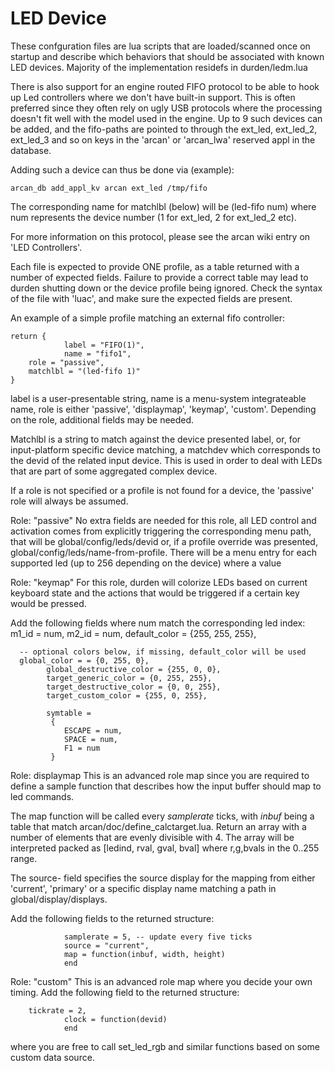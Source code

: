LED Device
==========

These confguration files are lua scripts that are loaded/scanned once on
startup and describe which behaviors that should be associated with known
LED devices. Majority of the implementation residefs in durden/ledm.lua

There is also support for an engine routed FIFO protocol to be able to hook up
Led controllers where we don't have built-in support. This is often preferred
since they often rely on ugly USB protocols where the processing doesn't fit
well with the model used in the engine. Up to 9 such devices can be added, and
the fifo-paths are pointed to through the ext\_led, ext\_led\_2, ext\_led\_3
and so on keys in the 'arcan' or 'arcan\_lwa' reserved appl in the database.

Adding such a device can thus be done via (example):

    arcan_db add_appl_kv arcan ext_led /tmp/fifo

The corresponding name for matchlbl (below) will be (led-fifo num) where
num represents the device number (1 for ext\_led, 2 for ext\_led\_2 etc).

For more information on this protocol, please see the arcan wiki entry on
'LED Controllers'.

Each file is expected to provide ONE profile, as a table returned with a
number of expected fields. Failure to provide a correct table may lead to
durden shutting down or the device profile being ignored. Check the syntax
of the file with 'luac', and make sure the expected fields are present.

An example of a simple profile matching an external fifo controller:

    return {
				label = "FIFO(1)",
				name = "fifo1",
        role = "passive",
        matchlbl = "(led-fifo 1)"
    }

label is a user-presentable string, name is a menu-system integrateable
name, role is either 'passive', 'displaymap', 'keymap', 'custom'. Depending
on the role, additional fields may be needed.

Matchlbl is a string to match against the device presented label, or,
for input-platform specific device matching, a matchdev which corresponds
to the devid of the related input device. This is used in order to deal
with LEDs that are part of some aggregated complex device.

If a role is not specified or a profile is not found for a device,
the 'passive' role will always be assumed.

Role: "passive"
No extra fields are needed for this role, all LED control and activation
comes from explicitly triggering the corresponding menu path, that will
be global/config/leds/devid or, if a profile override was presented,
global/config/leds/name-from-profile. There will be a menu entry for
each supported led (up to 256 depending on the device) where a value

Role: "keymap"
For this role, durden will colorize LEDs based on current keyboard state
and the actions that would be triggered if a certain key would be pressed.

Add the following fields where num match the corresponding led index:
      m1_id = num,
			m2_id = num,
			default_color = {255, 255, 255},

      -- optional colors below, if missing, default_color will be used
      global_color = = {0, 255, 0},
			global_destructive_color = {255, 0, 0},
			target_generic_color = {0, 255, 255},
			target_destructive_color = {0, 0, 255},
			target_custom_color = {255, 0, 255},

			symtable =
			 {
				ESCAPE = num,
				SPACE = num,
				F1 = num
			 }

Role: displaymap
This is an advanced role map since you are required to define a sample
function that describes how the input buffer should map to led commands.

The map function will be called every *samplerate* ticks, with *inbuf*
being a table that match arcan/doc/define\_calctarget.lua. Return an
array with a number of elements that are evenly divisible with 4. The
array will be interpreted packed as [ledind, rval, gval, bval] where
r,g,bvals in the 0..255 range.

The source- field specifies the source display for the mapping from
either 'current', 'primary' or a specific display name matching a path
in global/display/displays.

Add the following fields to the returned structure:

				samplerate = 5, -- update every five ticks
				source = "current",
				map = function(inbuf, width, height)
				end

Role: "custom"
This is an advanced role map where you decide your own timing. Add the
following field to the returned structure:

        tickrate = 2,
				clock = function(devid)
				end

where you are free to call set\_led\_rgb and similar functions based on
some custom data source.
